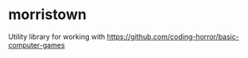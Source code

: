 # morristown
 Utility library for working with https://github.com/coding-horror/basic-computer-games
